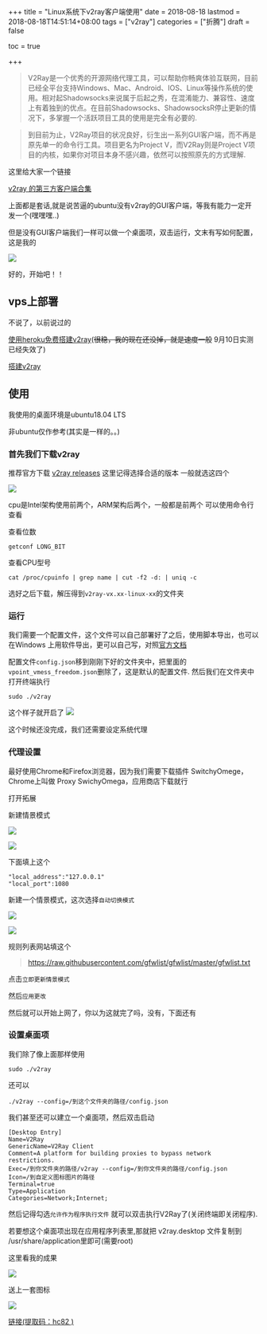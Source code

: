 +++
title = "Linux系统下v2ray客户端使用"
date = 2018-08-18
lastmod = 2018-08-18T14:51:14+08:00
tags = ["v2ray"]
categories = ["折腾"]
draft = false

toc = true

+++

> V2Ray是一个优秀的开源网络代理工具，可以帮助你畅爽体验互联网，目前已经全平台支持Windows、Mac、Android、IOS、Linux等操作系统的使用。相对起Shadowsocks来说属于后起之秀，在混淆能力、兼容性、速度上有着独到的优点。在目前Shadowsocks、ShadowsocksR停止更新的情况下，多掌握一个活跃项目工具的使用是完全有必要的.

<!--more-->

> 到目前为止，V2Ray项目的状况良好，衍生出一系列GUI客户端，而不再是原先单一的命令行工具。项目更名为Project V，而V2Ray则是Project V项目的内核，如果你对项目本身不感兴趣，依然可以按照原先的方式理解.

这里给大家一个链接

[v2ray 的第三方客户端合集](http://briteming.hatenablog.com/entry/2017/10/21/124645)

上面都是套话,就是说苦逼的ubuntu没有v2ray的GUI客户端，等我有能力一定开发一个(嘿嘿嘿..)

但是没有GUI客户端我们一样可以做一个桌面项，双击运行，文末有写如何配置，这是我的

![](https://res.cloudinary.com/dc15efw34/image/upload/v1534581153/8.18/2018-08-18_16-31-14%E5%B1%8F%E5%B9%95%E6%88%AA%E5%9B%BE.png)

好的，开始吧！！
## vps上部署

不说了，以前说过的

[使用heroku免费搭建v2ray](https://abcdlsj.github.io/post/%E4%BD%BF%E7%94%A8heroku%E5%85%8D%E8%B4%B9%E6%90%AD%E5%BB%BAv2ray/)(~~很稳，我的现在还没掉，就是速度一般~~ 9月10日实测已经失效了)

[搭建v2ray](https://abcdlsj.github.io/post/%E6%90%AD%E5%BB%BAv2ray/)

## 使用
我使用的桌面环境是ubuntu18.04 LTS

非ubuntu仅作参考(其实是一样的。。)

### 首先我们下载v2ray

推荐官方下载
[v2ray releases](https://github.com/v2ray/v2ray-core/releases/)
这里记得选择合适的版本
一般就选这四个

![](https://res.cloudinary.com/dc15efw34/image/upload/v1534578444/8.18/2018-08-18_15-43-51%E5%B1%8F%E5%B9%95%E6%88%AA%E5%9B%BE.png)

cpu是Intel架构使用前两个，ARM架构后两个，一般都是前两个
可以使用命令行查看

查看位数
```
getconf LONG_BIT
```
查看CPU型号
```
cat /proc/cpuinfo | grep name | cut -f2 -d: | uniq -c
```
选好之后下载，解压得到`v2ray-vx.xx-linux-xx`的文件夹

### 运行

我们需要一个配置文件，这个文件可以自己部署好了之后，使用脚本导出，也可以在Windows 上用软件导出，更可以自己写，对照[官方文档](https://www.v2ray.com/)

配置文件`config.json`移到刚刚下好的文件夹中，把里面的`vpoint_vmess_freedom.json`删除了，这是默认的配置文件.
然后我们在文件夹中打开终端执行
```
sudo ./v2ray
```
这个样子就开启了
![](https://res.cloudinary.com/dc15efw34/image/upload/v1534579248/8.18/2018-08-18_16-00-18%E5%B1%8F%E5%B9%95%E6%88%AA%E5%9B%BE.png)

这个时候还没完成，我们还需要设定系统代理

### 代理设置

最好使用Chrome和Firefox浏览器，因为我们需要下载插件 SwitchyOmege，Chrome上叫做 Proxy SwichyOmega，应用商店下载就行

打开拓展

新建情景模式

![](https://res.cloudinary.com/dc15efw34/image/upload/v1534580016/8.18/2018-08-18_16-09-07%E5%B1%8F%E5%B9%95%E6%88%AA%E5%9B%BE.png)

![](https://res.cloudinary.com/dc15efw34/image/upload/v1534580015/8.18/2018-08-18_16-10-08%E5%B1%8F%E5%B9%95%E6%88%AA%E5%9B%BE.png)

下面填上这个

```
"local_address":"127.0.0.1"
"local_port":1080
```
新建一个情景模式，这次选择`自动切换模式`

![](https://res.cloudinary.com/dc15efw34/image/upload/v1534580173/8.18/2018-08-18_16-16-02%E5%B1%8F%E5%B9%95%E6%88%AA%E5%9B%BE.png)

![](https://res.cloudinary.com/dc15efw34/image/upload/v1534580015/8.18/2018-08-18_16-11-37%E5%B1%8F%E5%B9%95%E6%88%AA%E5%9B%BE.png)

规则列表网站填这个

> https://raw.githubusercontent.com/gfwlist/gfwlist/master/gfwlist.txt

点击`立即更新情景模式`

然后`应用更改`

然后就可以开始上网了，你以为这就完了吗，没有，下面还有

### 设置桌面项

我们除了像上面那样使用
```
sudo ./v2ray
```
还可以
```
./v2ray --config=/到这个文件夹的路径/config.json
```
我们甚至还可以建立一个桌面项，然后双击启动
```
[Desktop Entry]
Name=V2Ray
GenericName=V2Ray Client
Comment=A platform for building proxies to bypass network restrictions.
Exec=/到你文件夹的路径/v2ray --config=/到你文件夹的路径/config.json
Icon=/到自定义图标图片的路径
Terminal=true
Type=Application
Categories=Network;Internet;

```
然后记得勾选`允许作为程序执行文件`
就可以双击执行V2Ray了(关闭终端即关闭程序).

若要想这个桌面项出现在应用程序列表里,那就把 v2ray.desktop 文件复制到 /usr/share/application里即可(需要root)

这里看我的成果

![](https://res.cloudinary.com/dc15efw34/image/upload/v1534581153/8.18/2018-08-18_16-31-14%E5%B1%8F%E5%B9%95%E6%88%AA%E5%9B%BE.png)

送上一套图标

![](https://res.cloudinary.com/dc15efw34/image/upload/v1534581151/8.18/2018-08-18_16-32-04%E5%B1%8F%E5%B9%95%E6%88%AA%E5%9B%BE.png)

[链接(提取码：hc82 )](https://pan.baidu.com/s/1yf4Rkmuy7h65z8XC77SAdg)
